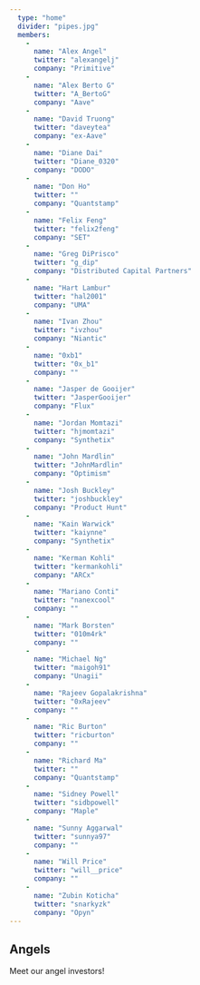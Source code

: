 ```yaml
---
  type: "home"
  divider: "pipes.jpg"
  members:
    -
      name: "Alex Angel"
      twitter: "alexangelj"
      company: "Primitive"
    -
      name: "Alex Berto G"
      twitter: "A_BertoG"
      company: "Aave"
    -
      name: "David Truong"
      twitter: "daveytea"
      company: "ex-Aave"
    -
      name: "Diane Dai"
      twitter: "Diane_0320"
      company: "DODO"
    -
      name: "Don Ho"
      twitter: ""
      company: "Quantstamp"
    -
      name: "Felix Feng"
      twitter: "felix2feng"
      company: "SET"
    -
      name: "Greg DiPrisco"
      twitter: "g_dip"
      company: "Distributed Capital Partners"
    -
      name: "Hart Lambur"
      twitter: "hal2001"
      company: "UMA"
    -
      name: "Ivan Zhou"
      twitter: "ivzhou"
      company: "Niantic"
    -
      name: "0xb1"
      twitter: "0x_b1"
      company: ""
    -
      name: "Jasper de Gooijer"
      twitter: "JasperGooijer"
      company: "Flux"
    -
      name: "Jordan Momtazi"
      twitter: "hjmomtazi"
      company: "Synthetix"
    -
      name: "John Mardlin"
      twitter: "JohnMardlin"
      company: "Optimism"
    -
      name: "Josh Buckley"
      twitter: "joshbuckley"
      company: "Product Hunt"
    -
      name: "Kain Warwick"
      twitter: "kaiynne"
      company: "Synthetix"
    -
      name: "Kerman Kohli"
      twitter: "kermankohli"
      company: "ARCx"
    -
      name: "Mariano Conti"
      twitter: "nanexcool"
      company: ""
    -
      name: "Mark Borsten"
      twitter: "010m4rk"
      company: ""
    -
      name: "Michael Ng"
      twitter: "maigoh91"
      company: "Unagii"
    -
      name: "Rajeev Gopalakrishna"
      twitter: "0xRajeev"
      company: ""
    -
      name: "Ric Burton"
      twitter: "ricburton"
      company: ""
    -
      name: "Richard Ma"
      twitter: ""
      company: "Quantstamp"
    -
      name: "Sidney Powell"
      twitter: "sidbpowell"
      company: "Maple"
    -
      name: "Sunny Aggarwal"
      twitter: "sunnya97"
      company: ""
    -
      name: "Will Price"
      twitter: "will__price"
      company: ""
    -
      name: "Zubin Koticha"
      twitter: "snarkyzk"
      company: "Opyn"
---
```


## Angels

Meet our angel investors!
 
 